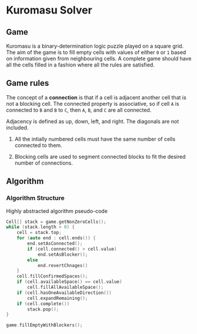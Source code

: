 # Kuromasu Solver

## Game

Kuromasu is a binary-determination logic puzzle played on a square grid. The aim of the game is to fill empty cells with values of either `0` or `1` based on information given from neighbouring cells. A complete game should have all the cells filled in a fashion where all the rules are satisfied.

## Game rules

The concept of a **connection** is that if a cell is adjacent another cell that is not a blocking cell. The connected property is associative, so if cell `A` is connected to `B` and `B` to `C`, then `A`, `B`, and `C` are all connected.

Adjacency is defined as up, down, left, and right. The diagonals are not included.

1. All the intially numbered cells must have the same number of cells connected to them.

2. Blocking cells are used to segment connected blocks to fit the desired number of connections.

## Algorithm

### Algorithm Structure

Highly abstracted algorithm pseudo-code

```cpp
Cell[] stack = game.getNonZeroCells();
while (stack.length > 0) {
    cell = stack.top;
    for (auto end : cell.ends()) {
        end.setAsConnected();
        if (cell.connected() > cell.value)
            end.setAsBlocker();
        else
            end.revertChnages()
    }
    cell.fillConfirmedSpaces();
    if (cell.availableSpace() == cell.value)
        cell.fillAllAvailableSpace();
    if (cell.hasOneAvailableDirection())
        cell.expandRemaining();
    if (cell.complete())
        stack.pop();
}

game.fillEmptyWithBlockers();
```
